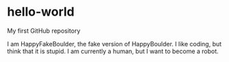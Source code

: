 # hello-world
My first GitHub repository

I am HappyFakeBoulder, the fake version of HappyBoulder.
I like coding, but think that it is stupid.
I am currently a human, but I want to become a robot.
